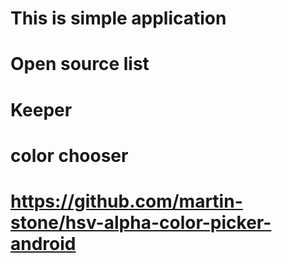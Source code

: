 # This is simple application
# Open source list
#	Keeper
#		color chooser
#		https://github.com/martin-stone/hsv-alpha-color-picker-android
